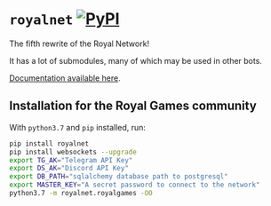 # `royalnet` [![PyPI](https://img.shields.io/pypi/v/royalnet.svg)](https://pypi.org/project/royalnet/)

The fifth rewrite of the Royal Network!

It has a lot of submodules, many of which may be used in other bots.

[Documentation available here](https://royal-games.github.io/royalnet/html/index.html).

## Installation for the Royal Games community

With `python3.7` and `pip` installed, run:

```bash
pip install royalnet
pip install websockets --upgrade
export TG_AK="Telegram API Key"
export DS_AK="Discord API Key"
export DB_PATH="sqlalchemy database path to postgresql"
export MASTER_KEY="A secret password to connect to the network"
python3.7 -m royalnet.royalgames -OO
```
